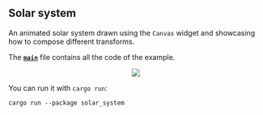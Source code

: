 ## Solar system

An animated solar system drawn using the `Canvas` widget and showcasing how to compose different transforms.

The __[`main`]__ file contains all the code of the example.

<div align="center">
  <img src="https://iced.rs/examples/solar_system.gif">
</div>

You can run it with `cargo run`:
```
cargo run --package solar_system
```

[`main`]: src/main.rs

